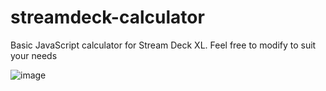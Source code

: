 # streamdeck-calculator
Basic JavaScript calculator for Stream Deck XL. Feel free to modify to suit your needs

![image](https://user-images.githubusercontent.com/987314/112925790-2645e400-915e-11eb-9299-4c9f1519a32c.png)
